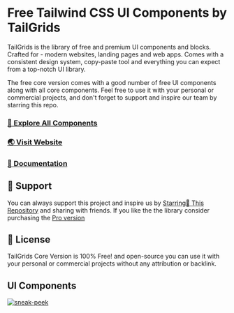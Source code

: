 # Free Tailwind CSS UI Components by TailGrids
TailGrids is the library of free and premium UI components and blocks. Crafted for - modern websites, landing pages and web apps. Comes with a consistent design system, copy-paste tool and everything you can expect from a top-notch UI library.

The free core version comes with a good number of free UI components along with all core components. Feel free to use it with your personal or commercial projects, and don't forget to support and inspire our team by starring this repo.

### [🚀 Explore All Components](https://tailgrids.com/components)

### [🌏 Visit Website](https://tailgrids.com)

### [📃 Documentation](https://tailgrids.com/docs)

## 💙 Support
You can always support this project and inspire us by [Starring🌟 This Repository](https://github.com/TailGrids/tailwind-ui-components) 
and sharing with friends. If you like the the library consider purchasing the [Pro version](https://tailgrids.com/pricing)

## 🎁 License
TailGrids Core Version is 100% Free! and open-source you can use it with your personal or commercial projects without any attribution or backlink.

## UI Components
[![sneak-peek](https://cdn.tailgrids.com/tailgrids-components.svg)](https://tailgrids.com/components)
